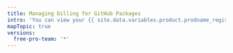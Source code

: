 ```yaml
---
title: Managing billing for GitHub Packages
intro: 'You can view your {{ site.data.variables.product.prodname_registry }} usage and set a spending limit for {{ site.data.variables.product.prodname_registry }}.'
mapTopic: true
versions:
  free-pro-team: '*'
---
```


